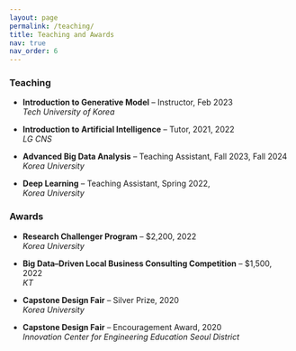 ```yaml
---
layout: page
permalink: /teaching/
title: Teaching and Awards
nav: true
nav_order: 6
---
```


### Teaching

- **Introduction to Generative Model** – Instructor, Feb 2023  
  _Tech University of Korea_

- **Introduction to Artificial Intelligence** – Tutor, 2021, 2022  
  _LG CNS_
  
- **Advanced Big Data Analysis** – Teaching Assistant, Fall 2023, Fall 2024
  _Korea University_
  
- **Deep Learning** – Teaching Assistant, Spring 2022,     
  _Korea University_

### Awards

- **Research Challenger Program** – $2,200, 2022    
  _Korea University_

- **Big Data–Driven Local Business Consulting Competition** – $1,500, 2022     
  _KT_

- **Capstone Design Fair** – Silver Prize, 2020  
  _Korea University_
  
- **Capstone Design Fair** – Encouragement Award, 2020  
  _Innovation Center for Engineering Education Seoul District_
  
